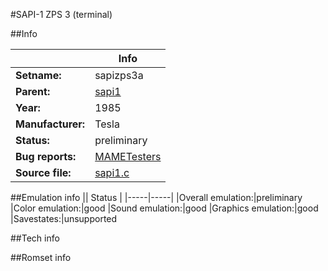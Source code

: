 #SAPI-1 ZPS 3 (terminal)

##Info

||Info|
|-----|-----|
|**Setname:**|sapizps3a
|**Parent:**|[sapi1](sapi1.md)
|**Year:**|1985
|**Manufacturer:**|Tesla
|**Status:**|preliminary
|**Bug reports:**|[MAMETesters](http://mametesters.org/view_all_set.php?type=1&temporary=y&search=sapi1.c)
|**Source file:**|[sapi1.c](https://github.com/mamedev/mame/blob/master/src/mess/drivers/sapi1.c)

##Emulation info
|| Status |
|-----|-----|
|Overall emulation:|preliminary
|Color emulation:|good
|Sound emulation:|good
|Graphics emulation:|good
|Savestates:|unsupported

##Tech info

##Romset info

<!--- START OF EDITED COMMENT DO NOT TOUCH TEXT ABOVE-->
